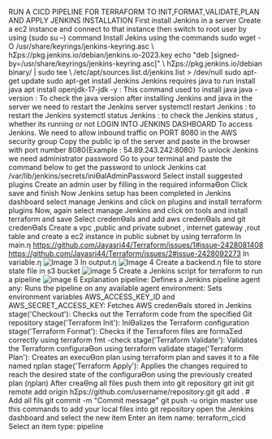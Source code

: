 RUN A CICD PIPELINE FOR TERRAFORM TO INIT,FORMAT,VALIDATE,PLAN AND APPLY
JENKINS INSTALLATION 
First install Jenkins in a server 
Create a ec2 instance and connect to that instance then switch to root user by using (sudo su –) command
Install Jekins using the commands
sudo wget -O /usr/share/keyrings/jenkins-keyring.asc \ 
 hƩps://pkg.jenkins.io/debian/jenkins.io-2023.key 
echo "deb [signed-by=/usr/share/keyrings/jenkins-keyring.asc]" \ 
 hƩps://pkg.jenkins.io/debian binary/ | sudo tee \ 
 /etc/apt/sources.list.d/jenkins.list > /dev/null 
sudo apt-get update 
sudo apt-get install Jenkins 
Jenkins requires java to run
install java
apt install openjdk-17-jdk -y : This command used to install java 
java -version : To check the java version 
after installing Jenkins and java in the server we need to restart the Jenkins server 
systemctl restart Jenkins : to restart the Jenkins 
systemctl status Jenkins : to check the Jenkins status , whether its running or not
LOGIN INTO JENKINS DASHBOARD 
To access Jenkins. We need to allow inbound traffic on PORT 8080 in the AWS security group
Copy the public ip of the server and paste in the browser with port number 8080{Example : 54.89.243.242:8080} 
To unlock Jenkins we need administrator password
Go to your terminal and paste the command below to get the password to unlock Jenkins 
cat /var/lib/jenkins/secrets/iniƟalAdminPassword
Select install suggested plugins 
Create an admin user by filling in the required informaƟon
Click save and finish
Now Jenkins setup has been completed
in Jenkins dashboard select manage Jenkins and click on plugins and install terraform plugins
Now, again select manage Jenkins and click on tools and install terraform and save
Select credenƟals and add aws credenƟals and git credenƟals
Create a vpc ,public and private subnet , internet gateway ,rout table and create a ec2 
instance in public subnet by using terraform
In main.ƞ
https://github.com/Jayasri44/Terraform/issues/1#issue-2428081408
https://github.com/Jayasri44/Terraform/issues/2#issue-2428092273
In variable.ƞ
![Image 3](https://github.com/user-attachments/assets/d58f8ffe-826c-4d8d-b811-474ce7ae4fa2)
In output.ƞ
![Image  4](https://github.com/user-attachments/assets/7bd82136-5dca-434c-9d58-9536c99734b6)
Create a backend.ƞ file to store state file in s3 bucket
![image 5](https://github.com/user-attachments/assets/77145e5e-d3f6-445c-963f-a180e2114700)
Create a Jenkins script for terraform to run a pipeline
![image 6](https://github.com/user-attachments/assets/abf56c6b-46fe-4557-b080-fcf691e98ea3)
Explanation
pipeline: Defines a Jenkins pipeline
agent any: Runs the pipeline on any available agent
environment: Sets environment variables
AWS_ACCESS_KEY_ID and AWS_SECRET_ACCESS_KEY: Fetches AWS credenƟals stored in Jenkins
stage('Checkout'): Checks out the Terraform code from the specified Git repository
stage('Terraform Init'): IniƟalizes the Terraform configuration
stage('Terraform Format'): Checks if the Terraform files are formaƩed correctly using terraform fmt -check
stage('Terraform Validate'): Validates the Terraform configuraƟon using terraform validate
stage('Terraform Plan'): Creates an execuƟon plan using terraform plan and saves it to a file named ƞplan
stage('Terraform Apply'): Applies the changes required to reach the desired state of the configuraƟon using the previously created plan (ƞplan)
After creaƟng all files push them into git repository
git init
git remote add origin hƩps://github.com/username/repository.git
git add . # Add all fils
git commit -m "Commit message"
git push -u origin master 
use this commands to add your local files into git repository 
 open the Jenkins dashboard and select the new item
Enter an item name: terraform_cicd
Select an item type: pipeline
